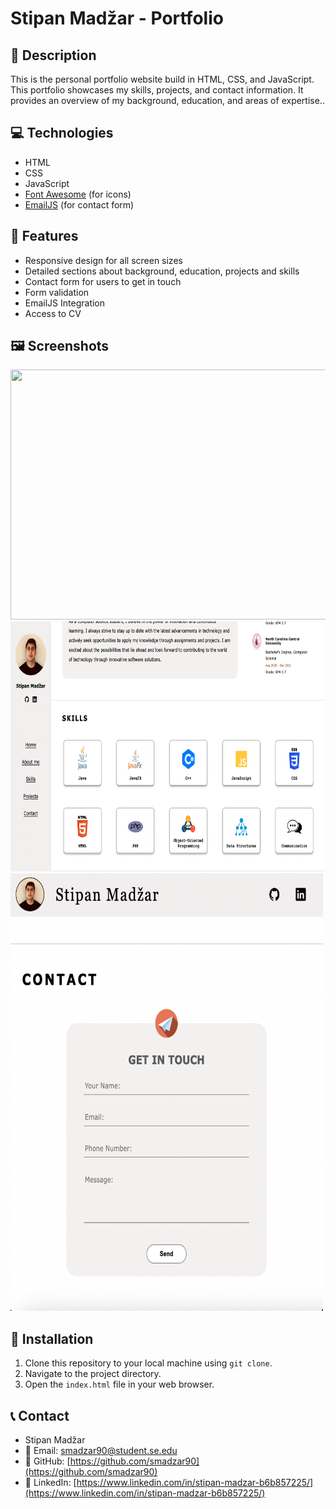 # Stipan Madžar - Portfolio

## 📄 Description

This is the personal portfolio website build in HTML, CSS, and JavaScript. This portfolio showcases my skills, projects, and contact information. 
It provides an overview of my background, education, and areas of expertise..

## 💻 Technologies

- HTML
- CSS
- JavaScript
- [Font Awesome](https://fontawesome.com/) (for icons)
- [EmailJS](https://www.emailjs.com/) (for contact form)

## 🌟 Features

- Responsive design for all screen sizes
- Detailed sections about background, education, projects and skills
- Contact form for users to get in touch
- Form validation
- EmailJS Integration
- Access to CV

## 🖼️ Screenshots

<img src="screenshots/screenshot1.png" width="750" height="400" />
<img src="screenshots/screenshot2.png" width="750" height="400" />
<img src="screenshots/screenshot3.png" width="500" height="700" />


## 🔧 Installation

1. Clone this repository to your local machine using `git clone`.
2. Navigate to the project directory.
3. Open the `index.html` file in your web browser.

## 📞 Contact

- Stipan Madžar
- 📧 Email: smadzar90@student.se.edu
- 💼 GitHub: [https://github.com/smadzar90](https://github.com/smadzar90)
- 💬 LinkedIn: [https://www.linkedin.com/in/stipan-madzar-b6b857225/](https://www.linkedin.com/in/stipan-madzar-b6b857225/)
